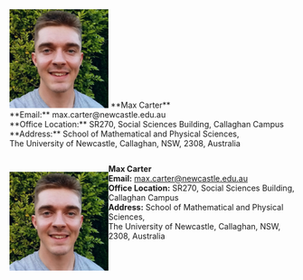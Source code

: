 <table style="border-collapse: collapse; border: none;">
    <tr style="border: none;">
            <img src="./Headshot.jpeg" width="175">
        </td>
            **Max Carter** <br/> **Email:** max.carter@newcastle.edu.au <br/> **Office Location:** SR270, Social Sciences Building, Callaghan Campus <br/>  **Address:** School of Mathematical and Physical Sciences, <br/> The University of Newcastle, Callaghan, NSW, 2308, Australia
    </tr>
</table>





<div>
    
<p style="float: left;"> 
    
<img src="./Headshot.jpeg" width="175">
        
</p>
    
<p style="float: left;">
    
**Max Carter** <br/> **Email:** max.carter@newcastle.edu.au <br/> **Office Location:** SR270, Social Sciences Building, Callaghan Campus <br/>  **Address:** School of Mathematical and Physical Sciences, <br/> The University of Newcastle, Callaghan, NSW, 2308, Australia
        
</p>

</div>
